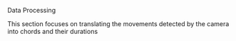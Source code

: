Data Processing

This section focuses on translating the movements detected by the camera into chords and their durations